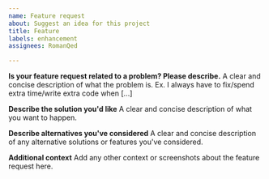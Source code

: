 ```yaml
---
name: Feature request
about: Suggest an idea for this project
title: Feature
labels: enhancement
assignees: RomanQed

---
```


**Is your feature request related to a problem? Please describe.**
A clear and concise description of what the problem is. Ex. I always have to fix/spend extra time/write extra code when [...]

**Describe the solution you'd like**
A clear and concise description of what you want to happen.

**Describe alternatives you've considered**
A clear and concise description of any alternative solutions or features you've considered.

**Additional context**
Add any other context or screenshots about the feature request here.
